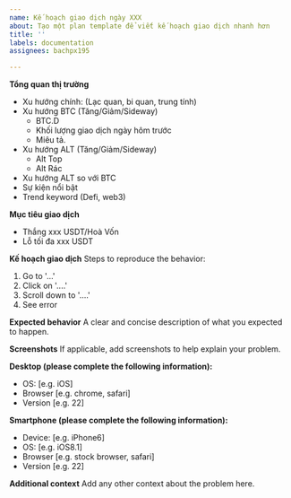 ```yaml
---
name: Kế hoạch giao dịch ngày XXX
about: Tạo một plan template để viết kế hoạch giao dịch nhanh hơn
title: ''
labels: documentation
assignees: bachpx195

---
```


**Tổng quan thị trường**
* Xu hướng chính: (Lạc quan, bi quan, trung tính)
* Xu hướng BTC (Tăng/Giảm/Sideway)
   * BTC.D
   * Khối lượng giao dịch ngày hôm trước
   * Miêu tả.
* Xu hướng ALT (Tăng/Giảm/Sideway)
   * Alt Top
   * Alt Rác
* Xu hướng ALT so với BTC
* Sự kiện nổi bật
* Trend keyword (Defi, web3)

**Mục tiêu giao dịch**
* Thắng xxx USDT/Hoà Vốn
* Lỗ tối đa xxx USDT

**Kế hoạch giao dịch**
Steps to reproduce the behavior:
1. Go to '...'
2. Click on '....'
3. Scroll down to '....'
4. See error

**Expected behavior**
A clear and concise description of what you expected to happen.

**Screenshots**
If applicable, add screenshots to help explain your problem.

**Desktop (please complete the following information):**
 - OS: [e.g. iOS]
 - Browser [e.g. chrome, safari]
 - Version [e.g. 22]

**Smartphone (please complete the following information):**
 - Device: [e.g. iPhone6]
 - OS: [e.g. iOS8.1]
 - Browser [e.g. stock browser, safari]
 - Version [e.g. 22]

**Additional context**
Add any other context about the problem here.

